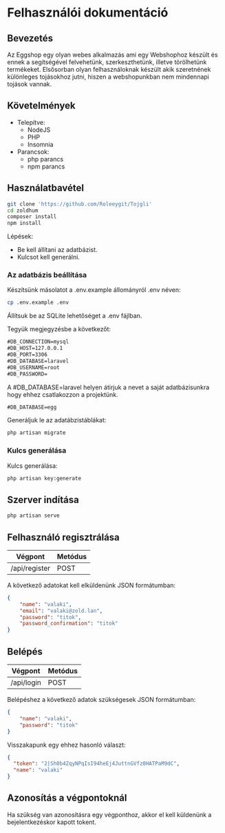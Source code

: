 # Felhasználói dokumentáció

## Bevezetés
Az Eggshop egy olyan webes alkalmazás ami egy Webshophoz készült és ennek a segítségével felvehetünk, szerkeszthetünk, illetve törölhetünk termékeket.
Elsősorban olyan felhasználoknak készült akik szeretnének különleges tojásokhoz jutni, hiszen a webshopunkban nem mindennapi tojások vannak.  

## Követelmények

* Telepítve:
  * NodeJS
  * PHP
  * Insomnia
* Parancsok:
  * php parancs
  * npm parancs

## Használatbavétel

```bash
git clone 'https://github.com/Roleeygit/Tojgli'
cd zoldhum
composer install
npm install
```

Lépések:

* Be kell állítani az adatbázist.
* Kulcsot kell generálni.

### Az adatbázis beállítása


Készítsünk másolatot a .env.example állományról .env néven:

```bash
cp .env.example .env
```

Állítsuk be az SQLite lehetőséget a .env fájlban.

Tegyük megjegyzésbe a következőt:

```txt
#DB_CONNECTION=mysql
#DB_HOST=127.0.0.1
#DB_PORT=3306
#DB_DATABASE=laravel
#DB_USERNAME=root
#DB_PASSWORD=
```

A #DB_DATABASE=laravel helyen átirjuk a nevet a saját adatbázisunkra hogy ehhez csatlakozzon a projektünk.

```txt
#DB_DATABASE=egg
```

Generáljuk le az adatábzistáblákat:

```cmd
php artisan migrate
```

### Kulcs generálása

Kulcs generálása:

```cmd
php artisan key:generate
```

## Szerver indítása

```cmd
php artisan serve
```


## Felhasználó regisztrálása

| Végpont | Metódus |
|-|-|
| /api/register | POST |

A következő adatokat kell elküldenünk JSON formátumban:

```json
{
    "name": "valaki",
    "email": "valaki@zold.lan",
    "password": "titok",
    "password_confirmation": "titok"
}
```

## Belépés

| Végpont | Metódus |
|-|-|
| /api/login | POST |

Belépéshez a következő adatok szükségesek JSON formátumban:

```json
{
    "name": "valaki",
    "password": "titok"
}
```

Visszakapunk egy ehhez hasonló választ:

```json
{
  "token": "2|Sh0b4ZqyNPqIsI94heEj4JuttnGVfz0HATPaM9dC",
  "name": "valaki"
}
```

## Azonosítás a végpontoknál

Ha szükség van azonosításra egy végponthoz, akkor el kell küldenünk a bejelentkezéskor kapott tokent.
